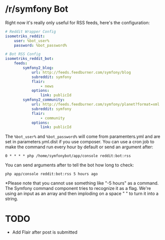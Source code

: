 /r/symfony Bot
=========

Right now it's really only useful for RSS feeds, here's the configuration:

```yaml
# Reddit Wrapper Config
isometriks_reddit:
    user: %bot_user%
    password: %bot_password%

# Bot RSS Config
isometriks_reddit_bot:
    feeds:
        symfony2_blog:
            url: http://feeds.feedburner.com/symfony/blog
            subreddit: symfony
            flair:
                - news
            options:
                link: publicId
        symfony2_community:
            url: http://feeds.feedburner.com/symfony/planet?format=xml
            subreddit: symfony
            flair:
                - community
            options:
                link: publicId
```

The `%bot_user%` and `%bot_password%` will come from paramenters.yml and are set
in parameters.yml.dist if you use composer. You can use a cron job to make the
command run every hour by default or send an argument after:

    0 * * * * php /home/symfonybot/app/console reddit:bot:rss

You can send arguments after to tell the bot how long to check:

    php app/console reddit:bot:rss 5 hours ago

*Please note that you cannot use something like "-5 hours" as a command.
The Symfony command component tries to recognize it as a flag. We're using
an input as an array and then imploding on a space " " to turn it into a string.

TODO
=====

- Add Flair after post is submitted